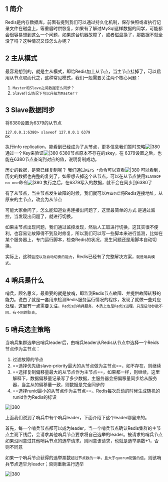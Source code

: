 
## 1 简介

Redis是内存数据库，前面有提到我们可以通过持久化机制，保存快照或者执行记录文件在磁盘上，等重启时供恢复，如果有了解过MySql这样数据的同学，可能都会很容易想到这么一个问题，如果这台机器故障了，或者磁盘换了，那数据不就全没了吗？这种情况又该怎么办呢？

## 2 主从模式

最容易想到的，就是主从模式，即给Redis加上从节点，当主节点挂掉了，可以启用从节点取而代之，这种常见模式，我们一般需要关注两个核心问题：
1. `Master和Slave之间数据怎么同步？`
2. `Slave什么情况下可以升级为Master？`

## 3 Slave数据同步

将6380设置为6379的从节点
```shell
127.0.0.1:6380> slaveof 127.0.0.1 6379
OK
```

执行info replication，能看到已经成为了从节点，更多信息我们暂时忽略![|380](https://my-obsidian-image.oss-cn-guangzhou.aliyuncs.com/2024/04/0b900ce809bb14ce336a347f5adeece8.png)
通过一个Key来验证![|380](https://my-obsidian-image.oss-cn-guangzhou.aliyuncs.com/2024/04/832af91f282414000b83dca2f8bbe3eb.png)
6380节点原本不存在的skey，在 6379设置之后，也能在6380节点查询到对应的值，说明复制成功。

历史的数据，是否已经复制呢？
我们通过`KEYS *`命令可以查看![|380](https://my-obsidian-image.oss-cn-guangzhou.aliyuncs.com/2024/04/d2cda0104c15688590839d306f97befc.png)
可以看到，历史的数据也完整的复刻了，如果想去掉这个从节点，可以在从节点使用`SLAVEOF no one`命令![|380](https://my-obsidian-image.oss-cn-guangzhou.aliyuncs.com/2024/04/2cea237516ccd164f525b862c07cff89.png)
执行之后，在6379写入的数据，就不会在同步到6380了

有了从节点，当主节点发生故障的时候，我们就可以`在业务层`将Redis连接地址，从原来的主节点，改变为从节点

可能大家会问了，怎么能知道业务连接出问题了，这里最简单的方式 是通过监控，当发现出问题了，就进行切换。

如果主节点出现问题，我们通过监控发现，然后人工取进行切换，这其实很不便利，也容易让故障得不到及时修复，所以我们可以写一些脚本来进行监测，比如在某个服务器上，专门运行脚本，检查Redis的状况，发生问题还是用脚本自动切换。

实际上，这种`监控以及自动切换的能力`，Redis已经有了完整解决方案，`就是哨兵模式`。
## 4 哨兵是什么

哨兵，顾名思义，最重要的就是放哨，即监测Redis节点故障、并提供故障转移的能力。说白了就是一套用来检测Redis服务运行情况的程序，发现了就做一些对应处理，这里有一点需要关注，`Redis的哨兵服务，本质上也是Redis进程，只是启动参数不同，有不同的职责`。
## 5 哨兵选主策略

当哨兵集群选举出哨兵leader后，由哨兵leader从Redis从节点中选择一个Reids节点作为主节点：

1. 过滤故障的节点
2. ==选择优先级slave-priority最大的从节点做为主节点==，如不存在，则继续
3. ==选择复制偏移量最大的从节点作为主节点==，如果都一样，则继续，这里解释下，数据偏移量记录写了多少数据，主服务器会把偏移量同步给从服务器，当主从的偏移量一致，则数据是完全同步的
4. ==选择runid最小的从节点作为主节点==。Redis每次启动的时候生成随机的runid作为Redis的标识

![|380](https://my-obsidian-image.oss-cn-guangzhou.aliyuncs.com/2024/04/07856eb6f822d2d19dab5115389e2516.png)

上面我们说到了哨兵中有个哨兵leader，下面介绍下这个leader哪里来的。

首先，每一个哨兵节点都可以成为leader，当一个哨兵节点确认Redis集群的主节点主观下线后，会请求其他哨兵节点要求将自己选举的leader。被请求的哨兵节点如果没同意过其他哨兵节点的选举请求，则同意该请求，也就是选举票数+1，否则不同意

如果一个哨兵节点获得的选举票数`超过节点数的一半，且大于quorum配置的值`，则该哨兵节点选举为leader；否则重新进行选举

![|380](https://my-obsidian-image.oss-cn-guangzhou.aliyuncs.com/2024/04/d5ab1eac1fc0773c71b36b073841886c.png)